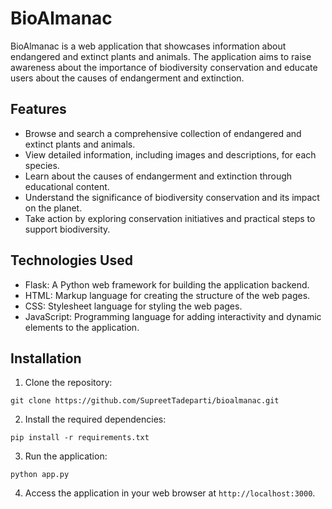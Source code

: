 # BioAlmanac

BioAlmanac is a web application that showcases information about endangered and extinct plants and animals. The application aims to raise awareness about the importance of biodiversity conservation and educate users about the causes of endangerment and extinction.

## Features

- Browse and search a comprehensive collection of endangered and extinct plants and animals.
- View detailed information, including images and descriptions, for each species.
- Learn about the causes of endangerment and extinction through educational content.
- Understand the significance of biodiversity conservation and its impact on the planet.
- Take action by exploring conservation initiatives and practical steps to support biodiversity.

## Technologies Used

- Flask: A Python web framework for building the application backend.
- HTML: Markup language for creating the structure of the web pages.
- CSS: Stylesheet language for styling the web pages.
- JavaScript: Programming language for adding interactivity and dynamic elements to the application.

## Installation

1. Clone the repository:

  `git clone https://github.com/SupreetTadeparti/bioalmanac.git`

2. Install the required dependencies:

  `pip install -r requirements.txt`

3. Run the application:

  `python app.py`

4. Access the application in your web browser at `http://localhost:3000`.
